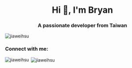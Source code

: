 <h1 align="center">Hi 👋, I'm Bryan</h1>
<h3 align="center">A passionate developer from Taiwan</h3>

<p align="left"> <img src="https://komarev.com/ghpvc/?username=jiaweihsu&label=Profile%20views&color=0e75b6&style=flat" alt="jiaweihsu" /> </p>

<h3 align="left">Connect with me:</h3>
<p align="left">
</p>

<p><img align="left" src="https://github-readme-stats.vercel.app/api/top-langs?username=jiaweihsu&show_icons=true&locale=en&layout=compact" alt="jiaweihsu" /></p>

<p>&nbsp;<img align="center" src="https://github-readme-stats.vercel.app/api?username=jiaweihsu&show_icons=true&locale=en" alt="jiaweihsu" /></p>
